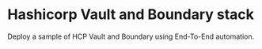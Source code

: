# Hashicorp Vault and Boundary stack
Deploy a sample of HCP Vault and Boundary using End-To-End automation.

